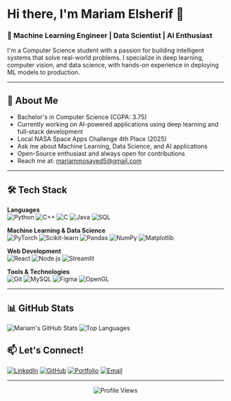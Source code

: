 # Hi there, I'm Mariam Elsherif 👋

### 🚀 Machine Learning Engineer | Data Scientist | AI Enthusiast

I'm a Computer Science student  with a passion for building intelligent systems that solve real-world problems. I specialize in deep learning, computer vision, and data science, with hands-on experience in deploying ML models to production.

---

## 💫 About Me

-  Bachelor's in Computer Science (CGPA: 3.75)
-  Currently working on AI-powered applications using deep learning and full-stack development
-  Local NASA Space Apps Challenge 4th Place (2025) 
-  Ask me about Machine Learning, Data Science, and AI applications
-  Open-Source enthusiast and always open for contributions  
-  Reach me at: mariammosayed5@gmail.com
---

## 🛠️ Tech Stack

**Languages**  
![Python](https://img.shields.io/badge/Python-3776AB?style=for-the-badge&logo=python&logoColor=white)
![C++](https://img.shields.io/badge/C++-00599C?style=for-the-badge&logo=cplusplus&logoColor=white)
![C](https://img.shields.io/badge/C-A8B9CC?style=for-the-badge&logo=c&logoColor=white)
![Java](https://img.shields.io/badge/Java-ED8B00?style=for-the-badge&logo=openjdk&logoColor=white)
![SQL](https://img.shields.io/badge/SQL-4479A1?style=for-the-badge&logo=mysql&logoColor=white)

**Machine Learning & Data Science**  
![PyTorch](https://img.shields.io/badge/PyTorch-EE4C2C?style=for-the-badge&logo=pytorch&logoColor=white)
![Scikit-learn](https://img.shields.io/badge/Scikit--learn-F7931E?style=for-the-badge&logo=scikitlearn&logoColor=white)
![Pandas](https://img.shields.io/badge/Pandas-150458?style=for-the-badge&logo=pandas&logoColor=white)
![NumPy](https://img.shields.io/badge/NumPy-013243?style=for-the-badge&logo=numpy&logoColor=white)
![Matplotlib](https://img.shields.io/badge/Matplotlib-11557c?style=for-the-badge&logo=python&logoColor=white)

**Web Development**  
![React](https://img.shields.io/badge/React-20232A?style=for-the-badge&logo=react&logoColor=61DAFB)
![Node.js](https://img.shields.io/badge/Node.js-339933?style=for-the-badge&logo=nodedotjs&logoColor=white)
![Streamlit](https://img.shields.io/badge/Streamlit-FF4B4B?style=for-the-badge&logo=streamlit&logoColor=white)

**Tools & Technologies**  
![Git](https://img.shields.io/badge/Git-F05032?style=for-the-badge&logo=git&logoColor=white)
![MySQL](https://img.shields.io/badge/MySQL-4479A1?style=for-the-badge&logo=mysql&logoColor=white)
![Figma](https://img.shields.io/badge/Figma-F24E1E?style=for-the-badge&logo=figma&logoColor=white)
![OpenGL](https://img.shields.io/badge/OpenGL-5586A4?style=for-the-badge&logo=opengl&logoColor=white)

---

## 📊 GitHub Stats

![Mariam's GitHub Stats](https://github-readme-stats.vercel.app/api?username=mariam-29&show_icons=true&theme=radical)
![Top Languages](https://github-readme-stats.vercel.app/api/top-langs/?username=mariam-29&layout=compact&theme=radical)


## 📫 Let's Connect!

[![LinkedIn](https://img.shields.io/badge/LinkedIn-0077B5?style=for-the-badge&logo=linkedin&logoColor=white)](https://linkedin.com/in/mariammohamed205)
[![GitHub](https://img.shields.io/badge/GitHub-100000?style=for-the-badge&logo=github&logoColor=white)](https://github.com/mariam-29)
[![Portfolio](https://img.shields.io/badge/Portfolio-FF5722?style=for-the-badge&logo=todoist&logoColor=white)](https://mariamm.com)
[![Email](https://img.shields.io/badge/Email-D14836?style=for-the-badge&logo=gmail&logoColor=white)](mailto:mariammosayed5@gmail.com)

---

<div align="center">
  
![Profile Views](https://komarev.com/ghpvc/?username=mariam-29&color=blueviolet&style=flat-square)

</div>
